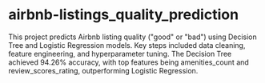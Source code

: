 # airbnb-listings_quality_prediction
This project predicts Airbnb listing quality ("good" or "bad") using Decision Tree and Logistic Regression models. Key steps included data cleaning, feature engineering, and hyperparameter tuning. The Decision Tree achieved 94.26% accuracy, with top features being amenities_count and review_scores_rating, outperforming Logistic Regression.

